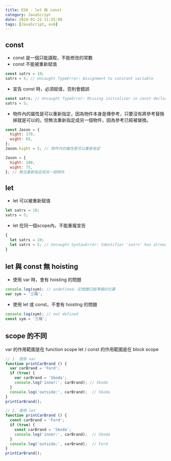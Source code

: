 ```yaml
---
title: ES6 - let 與 const
category: JavaScript
date: 2019-01-22 11:55:09
tags: [JavaScript, es6] 
---
```


## const
  * const 是一個只能讀取，不能修改的常數
  * const 不能被重新赋值 
  <!--more--> 
  ``` js
  const satrs = 10;
  satrs = 5; // Uncaught TypeError: Assignment to constant variable
  ```

  * 宣告 const 時，必須赋值，否則會錯誤

  ``` js
  const satrs; // Uncaught TypeError: Missing initializer in const declaration
  satrs = 5; 
  ```

  * 物件內的屬性是可以重新指定，因為物件本身是傳參考，只要沒有將參考替換掉就是可以的。但無法重新指定成另一個物件，因為參考已經被替換。

  ``` js
  const Jason = { 
    hight: 170,
    wight: 65,
  };
  Jason.hight = 5; // 物件內的屬性是可以重新指定
  
  Jason = { 
    hight: 180,
    wight: 75,
  }; // 無法重新指定成另一個物件
  ```

## let 
  * let 可以被重新赋值

  ``` js
  let satrs = 10; 
  satrs = 5; 
  ```

  * let 在同一個scope內，不能重複宣告

  ``` js
  {
    let satrs = 10; 
    let satrs = 5; // Uncaught SyntaxError: Identifier 'satrs' has already been declared
  }
  ```

## let 與 const 無 hoisting

  * 使用 var 時，會有 hoisting 的問題

  ``` js
  console.log(sym); // undefined，記憶體已經準備好位置
  var sym = '三陽'; 

  ```

  * 使用 let 或 const，不會有 hoisting 的問題

  ``` js
  console.log(sym); // not defined 
  const sym = '三陽'; 

  ```

## scope 的不同

  var 的作用範圍是在 function scope
  let / const 的作用範圍是在 block scope

  ``` js
  // 1. 使用 var
  function printCarBrand () {
    var carBrand = 'Ford';
    if (true) {
      var carBrand = 'Skoda'; 
      console.log('inner:', carBrand); // Skoda
    }
    console.log('outside:', carBrand);  // Skoda
  }
  printCarBrand();

  // 2. 使用 let
  function printCarBrand () {
    const carBrand = 'Ford';
    if (true) {
      const carBrand = 'Skoda';
      console.log('inner:', carBrand);  // Skoda
    }
    console.log('outside:', carBrand);  // Ford
  }
  printCarBrand();

  ```